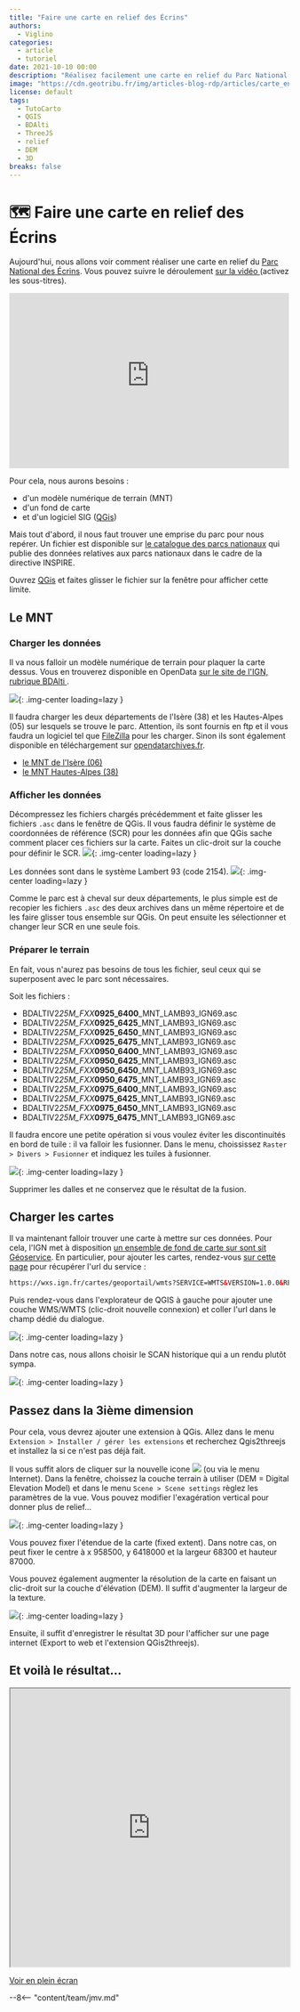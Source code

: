 ```yaml
---
title: "Faire une carte en relief des Écrins"
authors:
  - Viglino
categories:
  - article
  - tutoriel
date: 2021-10-10 00:00
description: "Réalisez facilement une carte en relief du Parc National des Écrins avec des données IGN et QGIS."
image: "https://cdn.geotribu.fr/img/articles-blog-rdp/articles/carte_en_relief_des_ecrins/0-head.jpg"
license: default
tags:
  - TutoCarto
  - QGIS
  - BDAlti
  - ThreeJS
  - relief
  - DEM
  - 3D
breaks: false
---
```


# 🗺️ Faire une carte en relief des Écrins

Aujourd'hui, nous allons voir comment réaliser une carte en relief du [Parc National des Écrins](https://fr.wikipedia.org/wiki/Parc_national_des_%C3%89crins).
Vous pouvez suivre le déroulement [sur la vidéo <i class="fa fa-youtube-play"></i>](https://youtu.be/wJjlKoSkmjY) (activez les sous-titres).

<iframe width="100%" height="315" src="https://www.youtube-nocookie.com/embed/wJjlKoSkmjY?cc_load_policy=1" title="YouTube video player" frameborder="0" allow="accelerometer; autoplay; clipboard-write; encrypted-media; gyroscope; picture-in-picture" allowfullscreen></iframe>

Pour cela, nous aurons besoins :

- d'un modèle numérique de terrain (MNT)
- d'un fond de carte
- et d'un logiciel SIG ([QGis](https://www.qgis.org/fr/site/))

Mais tout d'abord, il nous faut trouver une emprise du parc pour nous repérer. Un fichier est disponible sur [le catalogue des parcs nationaux](https://catalogue.parcnational.fr/catalogue/pne/fre/catalog.search#/metadata/b1b74e1bffa193453a75cccc39f6f304c8cc5561a03b2729092127ebf81439ff) qui publie des données relatives aux parcs nationaux dans le cadre de la directive INSPIRE.

Ouvrez [QGis](https://www.qgis.org/fr/site/) et faites glisser le fichier sur la fenêtre pour afficher cette limite.

## Le MNT

### Charger les données

Il va nous falloir un modèle numérique de terrain pour plaquer la carte dessus.
Vous en trouverez disponible en OpenData [sur le site de l'IGN, rubrique BDAlti <i class="fa fa-external-link"></i>](https://geoservices.ign.fr/bdalti).

![](https://cdn.geotribu.fr/img/articles-blog-rdp/articles/carte_en_relief_des_ecrins/0-BDAlti.jpg){: .img-center loading=lazy }

Il faudra charger les deux départements de l'Isère (38) et les Hautes-Alpes (05) sur lesquels se trouve le parc.
Attention, ils sont fournis en ftp et il vous faudra un logiciel tel que [FileZilla](https://filezilla-project.org/) pour les charger. Sinon ils sont également disponible en téléchargement sur [opendatarchives.fr](https://files.opendatarchives.fr/professionnels.ign.fr/bdalti/).

- [le MNT de l'Isère (06) <i class="fa fa-download"></i>](https://files.opendatarchives.fr/professionnels.ign.fr/bdalti/BDALTIV2_2-0_25M_ASC_LAMB93-IGN69_D005_2021-08-04.7z)
- [le MNT Hautes-Alpes (38) <i class="fa fa-download"></i>](https://files.opendatarchives.fr/professionnels.ign.fr/bdalti/BDALTIV2_2-0_25M_ASC_LAMB93-IGN69_D038_2020-11-13.7z)

### Afficher les données

Décompressez les fichiers chargés précédemment et faite glisser les fichiers `.asc` dans le fenêtre de QGis.
Il vous faudra définir le système de coordonnées de référence (SCR) pour les données afin que QGis sache comment placer ces fichiers sur la carte. Faites un clic-droit sur la couche pour définir le SCR.
![](https://cdn.geotribu.fr/img/articles-blog-rdp/articles/carte_en_relief_des_ecrins/1-SCR.jpg){: .img-center loading=lazy }

Les données sont dans le système Lambert 93 (code 2154).
![](https://cdn.geotribu.fr/img/articles-blog-rdp/articles/carte_en_relief_des_ecrins/2-SCR.jpg){: .img-center loading=lazy }

Comme le parc est à cheval sur deux départements, le plus simple est de recopier les fichiers `.asc` des deux archives dans un même répertoire et de les faire glisser tous ensemble sur QGis. On peut ensuite les sélectionner et changer leur SCR en une seule fois.

### Préparer le terrain

En fait, vous n'aurez pas besoins de tous les fichier, seul ceux qui se superposent avec le parc sont nécessaires.

Soit les fichiers :

- BDALTIV2*25M_FXX***0925_6400**\_MNT_LAMB93_IGN69.asc
- BDALTIV2*25M_FXX***0925_6425**\_MNT_LAMB93_IGN69.asc
- BDALTIV2*25M_FXX***0925_6450**\_MNT_LAMB93_IGN69.asc
- BDALTIV2*25M_FXX***0925_6475**\_MNT_LAMB93_IGN69.asc
- BDALTIV2*25M_FXX***0950_6400**\_MNT_LAMB93_IGN69.asc
- BDALTIV2*25M_FXX***0950_6425**\_MNT_LAMB93_IGN69.asc
- BDALTIV2*25M_FXX***0950_6450**\_MNT_LAMB93_IGN69.asc
- BDALTIV2*25M_FXX***0950_6475**\_MNT_LAMB93_IGN69.asc
- BDALTIV2*25M_FXX***0975_6400**\_MNT_LAMB93_IGN69.asc
- BDALTIV2*25M_FXX***0975_6425**\_MNT_LAMB93_IGN69.asc
- BDALTIV2*25M_FXX***0975_6450**\_MNT_LAMB93_IGN69.asc
- BDALTIV2*25M_FXX***0975_6475**\_MNT_LAMB93_IGN69.asc

Il faudra encore une petite opération si vous voulez éviter les discontinuités en bord de tuile : il va falloir les fusionner.
Dans le menu, choississez `Raster > Divers > Fusionner` et indiquez les tuiles à fusionner.

![](https://cdn.geotribu.fr/img/articles-blog-rdp/articles/carte_en_relief_des_ecrins/3-merge.jpg){: .img-center loading=lazy }

Supprimer les dalles et ne conservez que le résultat de la fusion.

## Charger les cartes

Il va maintenant falloir trouver une carte à mettre sur ces données.
Pour cela, l'IGN met à disposition [un ensemble de fond de carte sur sont sit Géoservice](https://geoservices.ign.fr/services-web-experts).
En particulier, pour ajouter les cartes, rendez-vous [sur cette page](https://geoservices.ign.fr/services-web-experts-cartes) pour récupérer l'url du service :

```html
https://wxs.ign.fr/cartes/geoportail/wmts?SERVICE=WMTS&VERSION=1.0.0&REQUEST=GetCapabilities
```

Puis rendez-vous dans l'explorateur de QGIS à gauche pour ajouter une couche WMS/WMTS (clic-droit nouvelle connexion) et coller l'url dans le champ dédié du dialogue.

![](https://cdn.geotribu.fr/img/articles-blog-rdp/articles/carte_en_relief_des_ecrins/4-WMTS.jpg){: .img-center loading=lazy }

Dans notre cas, nous allons choisir le SCAN historique qui a un rendu plutôt sympa.

![](https://cdn.geotribu.fr/img/articles-blog-rdp/articles/carte_en_relief_des_ecrins/5-scanhisto.jpg){: .img-center loading=lazy }

## Passez dans la 3ième dimension

Pour cela, vous devrez ajouter une extension à QGis.
Allez dans le menu `Extension > Installer / gérer les extensions` et recherchez Qgis2threejs et installez la si ce n'est pas déjà fait.

Il vous suffit alors de cliquer sur la nouvelle icone ![](https://i.imgur.com/qzmotVy.png) (ou via le menu Internet).
Dans la fenêtre, choissez la couche terrain à utiliser (DEM = Digital Elevation Model) et dans le menu `Scene > Scene settings` règlez les paramètres de la vue.
Vous pouvez modifier l'exagération vertical pour donner plus de relief...

![](https://cdn.geotribu.fr/img/articles-blog-rdp/articles/carte_en_relief_des_ecrins/6-scene.jpg){: .img-center loading=lazy }

Vous pouvez fixer l'étendue de la carte (fixed extent). Dans notre cas, on peut fixer le centre à x 958500, y 6418000 et la largeur 68300 et hauteur 87000.

Vous pouvez également augmenter la résolution de la carte en faisant un clic-droit sur la couche d'élévation (DEM). Il suffit d'augmenter la largeur de la texture.

![](https://cdn.geotribu.fr/img/articles-blog-rdp/articles/carte_en_relief_des_ecrins/7-DEM.jpg){: .img-center loading=lazy }

Ensuite, il suffit d'enregistrer le résultat 3D pour l'afficher sur une page internet (Export to web et l'extension QGis2threejs).

## Et voilà le résultat...

<iframe src="https://viglino.github.io/maps/static/PNE_coeur.html" width="100%" height="500"></iframe>

[Voir en plein écran <i class="fa fa-external-link"></i>](https://viglino.github.io/maps/static/PNE_coeur.html)

--8<-- "content/team/jmv.md"
